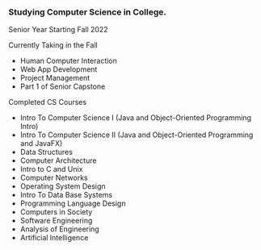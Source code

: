 ### Studying Computer Science in College.
Senior Year Starting Fall 2022

Currently Taking in the Fall
- Human Computer Interaction
- Web App Development
- Project Management
- Part 1 of Senior Capstone

Completed CS Courses
- Intro To Computer Science I (Java and Object-Oriented Programming Intro)
- Intro To Computer Science II (Java and Object-Oriented Programming and JavaFX)
- Data Structures
- Computer Architecture
- Intro to C and Unix
- Computer Networks
- Operating System Design
- Intro To Data Base Systems
- Programming Language Design
- Computers in Society
- Software Engineering
- Analysis of Engineering
- Artificial Intelligence
<!--
**CEKlopfenstein/CEKlopfenstein** is a ✨ _special_ ✨ repository because its `README.md` (this file) appears on your GitHub profile.

Here are some ideas to get you started:

- 🔭 I’m currently working on ...
- 🌱 I’m currently learning ...
- 👯 I’m looking to collaborate on ...
- 🤔 I’m looking for help with ...
- 💬 Ask me about ...
- 📫 How to reach me: ...
- 😄 Pronouns: ...
- ⚡ Fun fact: ...
-->
